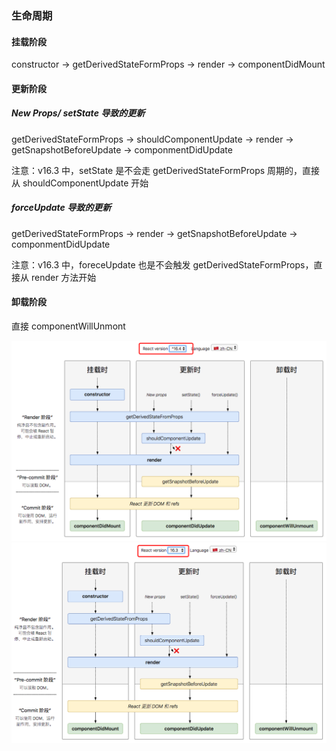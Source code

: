 ### 生命周期

#### 挂载阶段

constructor -> getDerivedStateFormProps -> render -> componentDidMount

#### 更新阶段

##### New Props/ setState 导致的更新

getDerivedStateFormProps -> shouldComponentUpdate -> render -> getSnapshotBeforeUpdate -> componmentDidUpdate

注意：v16.3 中，setState 是不会走 getDerivedStateFormProps 周期的，直接从 shouldComponentUpdate 开始

##### forceUpdate 导致的更新

getDerivedStateFormProps -> render -> getSnapshotBeforeUpdate -> componmentDidUpdate

注意：v16.3 中，foreceUpdate 也是不会触发 getDerivedStateFormProps，直接从 render 方法开始

#### 卸载阶段

直接 componentWillUnmont

![React lifecycle v16.4](static/React&#32;lifecycle&#32;v16.4.png)
![React lifecycle v16.3](static/React&#32;lifecycle&#32;v16.3.png)